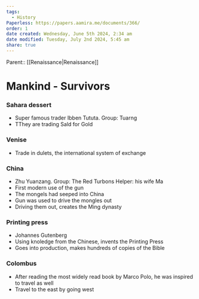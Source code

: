 ```yaml
---
tags:
  - History
Paperless: https://papers.aamira.me/documents/366/
order: 1
date created: Wednesday, June 5th 2024, 2:34 am
date modified: Tuesday, July 2nd 2024, 5:45 am
share: true
---
```

  
Parent:: [[Renaissance|Renaissance]]  
  
# Mankind - Survivors  
  
### Sahara dessert  
  
- Super famous trader Ibben Tututa. Group: Tuarng  
- TThey are trading Sald for Gold  
  
### Venise  
  
- Trade in dulets, the international system of exchange  
  
### China  
  
- Zhu Yuanzang. Group: The Red Turbons Helper: his wife Ma  
- First modern use of the gun  
- The mongels had seeped into China  
- Gun was used to drive the mongles out  
- Driving them out, creates the Ming dynasty  
  
### Printing press  
  
- Johannes Gutenberg  
- Using knoledge from the Chinese, invents the Printing Press  
- Goes into production, makes hundreds of copies of the Bible  
  
### Colombus  
  
- After reading the most widely read book by Marco Polo, he was inspired to travel as well  
- Travel to the east by going west  
